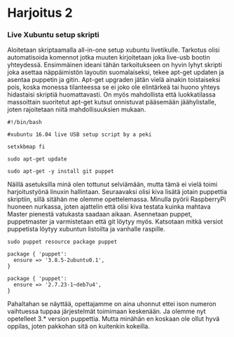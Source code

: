 # Harjoitus 2
### Live Xubuntu setup skripti
Aloitetaan skriptaamalla all-in-one setup xubuntu livetikulle. Tarkotus olisi automatisoida komennot jotka muuten kirjoitetaan joka live-usb bootin yhteydessä. Ensimmäinen ideani tähän tarkoitukseen on hyvin lyhyt skripti joka asettaa näppäimistön layoutin suomalaiseksi, tekee apt-get updaten ja asentaa puppetin ja gitin. Apt-get upgraden jätän vielä ainakin toistaiseksi pois, koska monessa tilanteessa se ei joko ole elintärkeä tai huono yhteys hidastaisi skriptiä huomattavasti. On myös mahdollista että luokkatilassa massoittain suoritetut apt-get kutsut onnistuvat pääsemään jäähylistalle, joten rajoitetaan niitä mahdollisuuksien mukaan.
~~~~
#!/bin/bash

#xubuntu 16.04 live USB setup script by a peki

setxkbmap fi

sudo apt-get update

sudo apt-get -y install git puppet
~~~~

Näillä asetuksilla minä olen tottunut selviämään, mutta tämä ei vielä toimi harjoitustyönä linuxin hallintaan. Seuraavaksi olisi kiva lisätä jotain puppettia skriptiin, sillä sitähän me olemme opettelemassa. Minulla pyörii RaspberryPi huoneen nurkassa, joten ajattelin että olisi kiva testata kuinka mahtava Master pienestä vatukasta saadaan aikaan. Asennetaan puppet, puppetmaster ja varmistetaan että git löytyy myös. Katsotaan mitkä versiot puppetista löytyy xubuntun listoilta ja vanhalle raspille.
~~~~
sudo puppet resource package puppet
~~~~
~~~~
package { 'puppet':
  ensure => '3.8.5-2ubuntu0.1',
}
~~~~
~~~~
package { 'puppet':
  ensure => '2.7.23-1~deb7u4',
}
~~~~
Pahaltahan se näyttää, opettajamme on aina uhonnut ettei ison numeron vaihtuessa tuppaa järjestelmät toimimaan keskenään. Ja olemme nyt opetelleet 3.* version puppettia. Mutta minähän en koskaan ole ollut hyvä oppilas, joten pakkohan sitä on kuitenkin kokeilla.
